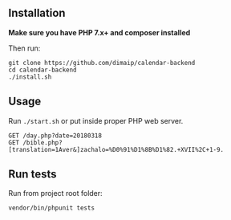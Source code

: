 ## Installation

**Make sure you have PHP 7.x+ and composer installed**

Then run:

```
git clone https://github.com/dimaip/calendar-backend
cd calendar-backend
./install.sh
```

## Usage

Run `./start.sh` or put inside proper PHP web server.

```
GET /day.php?date=20180318
GET /bible.php?[translation=1Aver&]zachalo=%D0%91%D1%8B%D1%82.+XVII%2C+1-9.
```

## Run tests

Run from project root folder:

```
vendor/bin/phpunit tests
```
